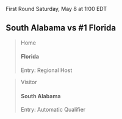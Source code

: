 First Round
Saturday, May 8 at 1:00 EDT
## South Alabama vs #1 Florida

> Home
> #### Florida
> Entry: Regional Host

> Visitor
> #### South Alabama
> Entry: Automatic Qualifier